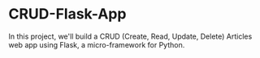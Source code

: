 # CRUD-Flask-App
In this project, we'll build a CRUD (Create, Read, Update, Delete) Articles web app using Flask, a micro-framework for Python.
